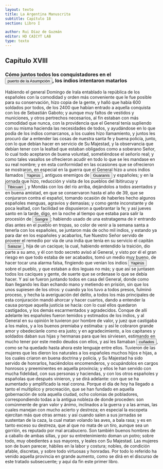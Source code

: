 ```yaml
---
layout: texto
title: La Argentina Manuscrita
subtitle: Capítulo 18
section: Libro I

author: Rui Díaz de Guzmán
editor: HD CAICYT LAB
type: texto
---
```


## Capítulo XVIII

### Cómo juntos todos los conquistadores en el <a href="https://recogito.pelagios.org/document/wzqxhk0h3vpikm/part/1/edit#b747f71c-ab79-4530-8544-08e9947d12cb" target="_blank"><button class="balloon" data-balloon-pos="up" data-balloon-length="large" data-balloon="Es Asunción del Paraguay.">puerto de la Asumpción</button></a>, los indios intentaron matarlos


Habiendo el general Domingo de Irala entablado la república de los españoles con la comodidad y orden más conveniente que le fue posible para su conservación, hizo copia de la gente, y halló que había 600 soldados por todos, de los 2400 que habían entrado a aquella conquista con los de Sebastián Gaboto; y aunque muy faltos de vestidos y municiones, y otros pertrechos necesarios, al fin estaban con más comodidad que nunca, con la providencia que el General tenía supliendo con su misma hacienda las necesidades de todos, y ayudándose en lo que podía de los indios comarcanos, a los cuales hizo llamamiento, y juntos les procuró dar a entender las cosas de nuestra santa fe y buena policía, junto, con lo que debían hacer en servicio de Su Majestad, y la observancia que debían tener con la lealtad que estaban obligados como a soberano Señor, lo cual todo aceptaron de buena voluntad, sometiéndose el señorío real; y como tales vasallos se ofrecieron acudir en todo lo que se les mandase en su real nombre; y en esta conformidad en las ocasiones que se ofrecieron se mostraron, en especial en la guerra que el General hizo a unos indios llamados <button class="balloon" data-balloon-pos="up" data-balloon-length="large" data-balloon="Incluidos dentro de la familia mataco-guaycurú, los yapirúes habitaban la banda occidental del Paraguay y practicaban la casa y la recolección. Bibliografía: Susnik, Branislava, El rol de los indígenas en la formación y en la vivencia del Paraguay. Tomo II, Asunción, Universo, 1983; Maccormack, Sabine, &quot;Ethnography in South America: The Fisrt Two Hundred years&quot;, en Salomon, Frank; Schwartz, Stuart B. (eds.), The Cambridge History of the Native Peoples of the Americas. Volume III. Part ">Yapirús</button>, antiguos enemigos de <button class="balloon" data-balloon-pos="up" data-balloon-length="large" data-balloon="Refiere a Los guaraníes o avá, según su autodenominación étnica original (que significa &quot;ser humano&quot;), son un grupo de pueblos indígenas suramericanos que se ubican geográficamente en Paraguay, noreste de Argentina (en ciertas zonas de provincias de la Región del Litoral),​ sur y suroeste de Brasil (en los estados de Río Grande del Sur, Santa Catarina, Paraná y Mato Grosso del Sur) y sureste de Bolivia (en los departamentos de Tarija, Santa Cruz y Chuquisaca) y norte de Uruguay.El muy ">Guaranís</button> y españoles; y en la jornada que hizo, reducción y visita de los pueblos del Ibitirucuy y <a href="https://recogito.pelagios.org/document/wzqxhk0h3vpikm/part/1/edit#d8589953-d7bc-4bb4-8f7c-f33eb3caea26" target="_blank"><button class="balloon" data-balloon-pos="up" data-balloon-length="large" data-balloon="Actualmente, Tebicuary-mí">Tibicuarí</button></a>, y Mondás con los del río arriba, dejándolos a todos asentados y en buena amistad, en que se conservaron hasta el año de 39, que se conjuraron contra el español, tomando ocasión de haberles hecho algunos españoles menguas, agravios y demasías; y como gente inconstante y de poca lealtad, con facilidad se dispusieron a quebrantar la fe; y así jueves santo en la tarde, digo, en la noche al tiempo que estaba para salir la procesión de <button class="balloon" data-balloon-pos="up" data-balloon-length="large" data-balloon="Probablemente se refiera al intento de levantamiento que los caciques guaraníes habían planeado en la pascua de 1541, que fue abortado cuando el tesorero Garci Venegas, a cargo del fuerte, se enteró de estos planes  a través de algunas indias que los españoles tenían a su servicio.">Sangre</button>; habiendo usado de una estratagema de ir entrando días antes en el pueblo en tropas, so color de venir a la semana santa a tenerla con los españoles, se juntaron más de ocho mil indios, y estando ya para dar en los españoles y acabarlos, fue Nuestro Señor servido de proveer el remedio por vía de una india que tenía en su servicio el capitán <button class="balloon" data-balloon-pos="up" data-balloon-length="large" data-balloon="Se refiere a Juan de Salazar y Espinoza (1508-1560), una de las figuras políticas más importantes de la temprana colonización del Río de la Plata. Fue un capitán de Pedro de Mendoza a quien el Adelantado le encargó la importante   misión de seguir la huella de Juan de Ayolas río arriba. En 1537 fundó un fuerte en la confluencia de los ríos Paraguay y Pilcomayo, con el acuerdo de los guaraníes carios de la región. De hecho, Salazar fue uno de los primeros capitanes en emparentase con los caciques">Salazar</button>, hija de un cacique; la cual, habiendo entendido la traición, dio parte a su amo, y él con todo secreto avisó al General, y visto por él el gran riesgo en que todo estaba de ser acabados, tomó un medio muy bueno, de hacer tocar una alarma falsa, fingiendo que venían los indios <button class="balloon" data-balloon-pos="up" data-balloon-length="large" data-balloon="Incluidos dentro de la familia mataco-guaycurú, los yapirúes habitaban la banda occidental del Paraguay y practicaban la casa y la recolección. Bibliografía: Susnik, Branislava, El rol de los indígenas en la formación y en la vivencia del Paraguay. Tomo II, Asunción, Universo, 1983; Bibliografía: Susnik, Branislava, El rol de los indígenas en la formación y en la vivencia del Paraguay. Tomo II, Asunción, Universo, 1983; Maccormack, Sabine, &quot;Ethnography in South America: The Fisrt Two Hundre">Yapirús</button> sobre el pueblo, y que estaban a dos leguas no más; y que así se juntasen todos los caciques y gente, de suerte que se ordenase lo que se debía hacer. Y así se fueron juntando todos en casa del General, donde como iban llegando les iban echando mano y metiendo en prisión, sin que los unos supiesen de los otros: y cuando ya los tuvo a todos presos, fulminó proceso, y hecha la averiguación del delito, a todos los más principales de esta conjuración mandó ahorcar y hacer cuartos, dando a entender la causa porque aquella justicia se hacía: con lo cual ellos quedaron castigados, y los demás escarmentados y agradecidos. Conque de allí adelante les españoles fueron temidos y estimados de los indios, y al General en su opinión le tuvieron por hombre de valor, y juez que castigaba a los malos, y a los buenos premiaba y estimaba: y así le cobraron grande amor y obedecíanle como era justo; y en agradecimiento, a los capitanes y soldados daban sus hijas y hermanas para que les sirviesen, estimando en mucho tener por este medio deudos con ellos, y así les llamaban <button class="balloon" data-balloon-pos="up" data-balloon-length="large" data-balloon="El cuñadazgo fue un principio organizador de la sociedad colonial rioplatense en el Paraguay. En el contexto guaraní precolonial, el hombre que se casaba con una mujer quedaba &quot;endeudado&quot; con los hombres de la familia de su esposa, obligado a trabajar para ellos en tareas de desmonte o acompañarlos en la guerra. En un primer momento, los españoles que tomaron mujeres guaraníes  trocaron estos servicios por mercancías de origen europeo (hachas y anzuelos de metal) altamente apreciados p">cuñados</button>, como se ha quedado hasta ahora este lenguaje entre ellos. Tuvieron de las mujeres que les dieron los naturales a los españoles muchos hijos e hijas, a los cuales criaron en buena doctrina y policía, y Su Majestad ha sido servido de honrarlos, haciéndolos encomenderos, y ocupándolos en cargos honrosos y preeminentes en aquella provincia; y ellos le han servido con mucha fidelidad, con sus personas y haciendas, y con los otros españoles y españolas que después vinieron, y se dirá adelante: con que se ha aumentado y amplificado la real corona. Porque el día de hoy ha llegado a tanto el multiplico y procreación, que se han fundado en aquella gobernación de sola aquella ciudad, ocho colonias de pobladores, correspondiendo todas a la antigua nobleza de donde proceden: son comúnmente de gran valor y ánimo, inclinados a la guerra y a las armas, las cuales manejan con mucho acierto y destreza; en especial la escopeta ejercitan más que otras armas: y así cuando salen a sus jornadas se sustentan de la caza, la cual matan volando las aves, a bala rasa; y es en tanto exceso su destreza, que al que no mata de un tiro, aunque sea un gorrión, es reputado por mal arcabucero. Son también buenos hombres de a caballo de ambas sillas, y por su entretenimiento doman un potro; sobre todo, muy obedientes a sus mayores, y leales con Su Majestad. Las mujeres son de buen parecer, hábiles en la labor y costura; nobles, de condición afable, discretas, y sobre todo virtuosas y honradas. Por todo lo referido ha venido aquella provincia en grande aumento, como se dirá en el discurso de este tratado subsecuente; y aquí da fin este primer libro.</p></div>